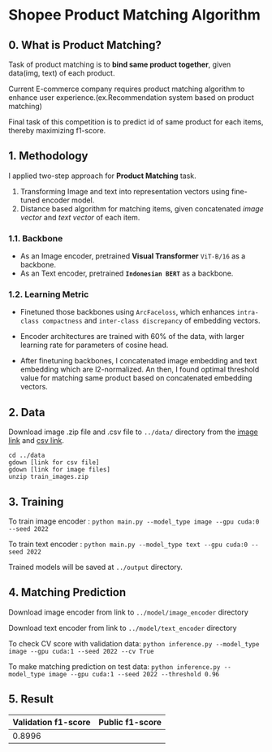 # Shopee Product Matching Algorithm

## 0. What is Product Matching?
Task of product matching is to <b>bind same product together</b>, given data(img, text) of each product.

Current E-commerce company requires product matching algorithm to enhance user experience.(ex.Recommendation system based on product matching)

Final task of this competition is to predict id of same product for each items, thereby maximizing f1-score.

## 1. Methodology
I applied two-step approach for <b>Product Matching</b> task. 
    
1. Transforming Image and text into representation vectors using fine-tuned encoder model.
2. Distance based algorithm for matching items, given concatenated *image vector* and *text vector* of each item.

### 1.1. Backbone
* As an Image encoder, pretrained <b>Visual Transformer</b> ```ViT-B/16``` as a backbone.
* As an Text encoder, pretrained <b>```Indonesian BERT```</b> as a backbone.

### 1.2. Learning Metric
* Finetuned those backbones using ```ArcFaceloss```, which enhances ```intra-class compactness``` and ```inter-class discrepancy``` of embedding vectors.

* Encoder architectures are trained with 60% of the data, with larger learning rate for parameters of cosine head.

* After finetuning backbones, I concatenated image embedding and text embedding which are l2-normalized. An then, I found optimal threshold value for matching same product based on concatenated embedding vectors.</p>


## 2. Data
Download image .zip file and .csv file to ```../data/``` directory from the [image link](https://drive.google.com/file/d/14thWaVaW65WSuyaNs2yH0JUqz4BLYF0X/view?usp=sharing) and [csv link](https://drive.google.com/file/d/1kahUn1TGA-vXPjV0UMlYC_rFUtV3yzve/view?usp=sharing).

``` 
cd ../data
gdown [link for csv file]
gdown [link for image files]
unzip train_images.zip
```

## 3. Training
To train image encoder : ```python main.py --model_type image --gpu cuda:0 --seed 2022```

To train text encoder : ```python main.py --model_type text --gpu cuda:0 --seed 2022```

Trained models will be saved at ```../output``` directory.

## 4. Matching Prediction
Download image encoder from link to ```../model/image_encoder``` directory

Download text encoder from link to ```../model/text_encoder``` directory

To check CV score with validation data: ```python inference.py --model_type image --gpu cuda:1 --seed 2022 --cv True```

To make matching prediction on test data:  ```python inference.py --model_type image --gpu cuda:1 --seed 2022 --threshold 0.96```

## 5. Result

| Validation f1-score | Public f1-score |
|---                  |---              |
| 0.8996              |                 |

